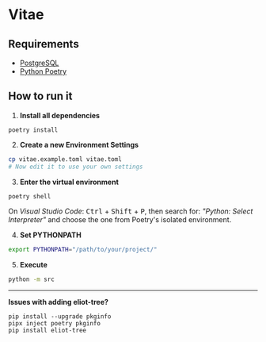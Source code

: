 # Vitae

## Requirements

- [PostgreSQL](https://www.postgresql.org/)
- [Python Poetry](https://python-poetry.org/)

## How to run it

1. **Install all dependencies**

```
poetry install
```

2. **Create a new Environment Settings**
    

```bash
cp vitae.example.toml vitae.toml
# Now edit it to use your own settings
```

3. **Enter the virtual environment**

```bash
poetry shell
```

On *Visual Studio Code*: <kbd>Ctrl</kbd> + <kbd>Shift</kbd> + <kbd>P</kbd>,
then search for: *"Python: Select Interpreter"* and choose the one from Poetry's isolated environment.

4. **Set PYTHONPATH**


```bash
export PYTHONPATH="/path/to/your/project/"
```

5. **Execute**

```bash
python -m src
```


---

**Issues with adding eliot-tree?**

```
pip install --upgrade pkginfo
pipx inject poetry pkginfo
pip install eliot-tree
```